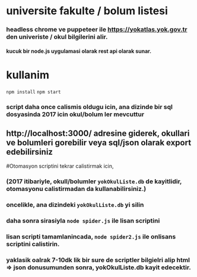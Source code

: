 # universite fakulte / bolum listesi 
### headless chrome ve puppeteer ile https://yokatlas.yok.gov.tr den univeriste / okul bilgilerini alir.
#### kucuk bir node.js uygulamasi olarak rest api olarak sunar.

# kullanim 
`npm install`
`npm start`

### script daha once calismis oldugu icin, ana dizinde bir sql dosyasinda 2017 icin okul/bolum ler mevcuttur

## http://localhost:3000/ adresine giderek, okullari ve bolumleri gorebilir veya sql/json olarak export edebilirsiniz

#Otomasyon scriptini tekrar calistirmak icin,
### (2017 itibariyle, okull/bolumler `yokOkulListe.db` de kayitlidir, otomasyonu calistirmadan da kullanabilirsiniz.)

### oncelikle, ana dizindeki `yokOkulListe.db` yi silin
### daha sonra sirasiyla `node spider.js` ile lisan scriptini
### lisan scripti tamamlanincada, `node spider2.js` ile onlisans scriptini calistirin.

### yaklasik oalrak 7-10dk lik bir sure de scriptler bilgielri alip html => json donusumunden sonra, yokOkulListe.db kayit edecektir. 

